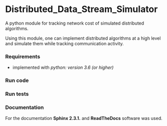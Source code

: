 # Distributed_Data_Stream_Simulator

A python module for tracking network cost of simulated distributed algorithms.

Using this module, one can implement distributed algorithms at a high level and
simulate them while tracking communication activity.

### Requirements
- implemented with *python: version 3.6 (or higher)*

### Run code

### Run tests

### Documentation

For the documentation **Sphinx 2.3.1.** and **ReadTheDocs** software was used.

